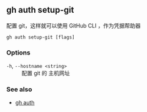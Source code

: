 ## gh auth setup-git

配置 git，这样就可以使用 GitHub CLI ，作为凭据帮助器

```
gh auth setup-git [flags]
```

### Options

<dl class="flags">
	<dt><code>-h</code>, <code>--hostname &lt;string&gt;</code></dt>
	<dd>配置 git 的 主机网址</dd>
</dl>

### See also

- [gh auth](./gh_auth.zh.md)
